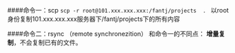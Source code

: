 ####命令一：scp
`scp -r root@101.xxx.xxx.xxx:/fantj/projects  . `
以root身份复制101.xxx.xxx.xxx服务器下/fantj/projects下的所有内容

####命令二：rsync  （remote synchronezition）
和命令一的不同点： **增量复制**，不会复制已有的文件。

